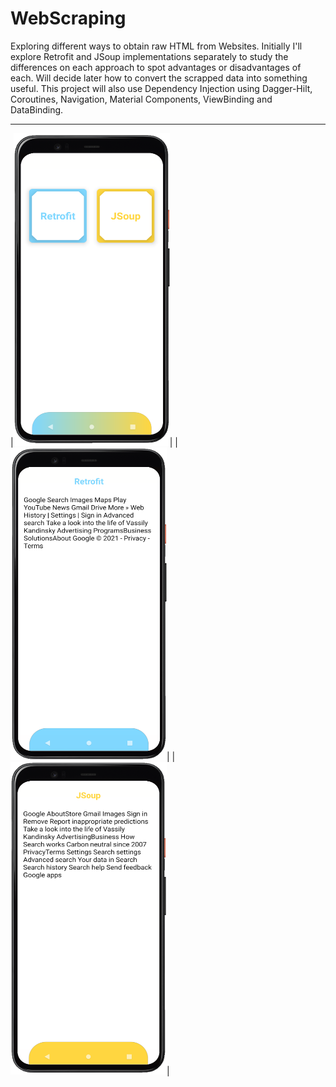 # WebScraping
Exploring different ways to obtain raw HTML from Websites. Initially I'll explore Retrofit and JSoup implementations separately to study the differences on each approach to spot advantages or disadvantages of each. Will decide later how to convert the scrapped data into something useful. This project will also use Dependency Injection using Dagger-Hilt, Coroutines, Navigation, Material Components, ViewBinding and DataBinding.
<br>
<hr>

 |<img src="https://github.com/RysanekRivera/WebScraping/blob/master/webscraping_1.png" width="250" height="500">|
 |<td><img src="https://github.com/RysanekRivera/WebScraping/blob/master/webscraping_2.png" width="250" height="500">|
 |<img src="https://github.com/RysanekRivera/WebScraping/blob/master/webscraping_3.png" width="250" height="500">|
  
